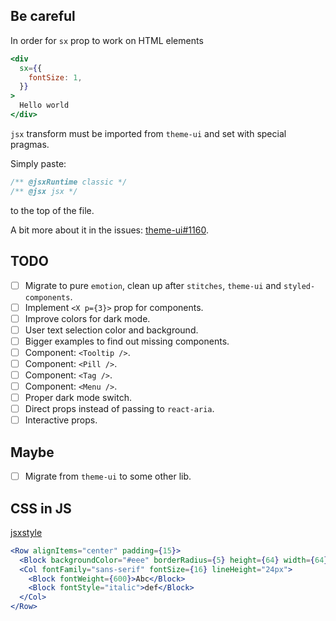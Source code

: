 ## Be careful

In order for `sx` prop to work on HTML elements

```jsx
<div
  sx={{
    fontSize: 1,
  }}
>
  Hello world
</div>
```

`jsx` transform must be imported from `theme-ui` and set with special pragmas.

Simply paste:

```jsx
/** @jsxRuntime classic */
/** @jsx jsx */
```

to the top of the file.

A bit more about it in the issues: [theme-ui#1160](https://github.com/system-ui/theme-ui/issues/1160#issuecomment-715530924).

## TODO

- [ ] Migrate to pure `emotion`, clean up after `stitches`, `theme-ui` and `styled-components`.
- [ ] Implement `<X p={3}>` prop for components.
- [ ] Improve colors for dark mode.
- [ ] User text selection color and background.
- [ ] Bigger examples to find out missing components.
- [ ] Component: `<Tooltip />`.
- [ ] Component: `<Pill />`.
- [ ] Component: `<Tag />`.
- [ ] Component: `<Menu />`.
- [ ] Proper dark mode switch.
- [ ] Direct props instead of passing to `react-aria`.
- [ ] Interactive props.

## Maybe

- [ ] Migrate from `theme-ui` to some other lib.

## CSS in JS

[jsxstyle](https://github.com/jsxstyle/jsxstyle)

```jsx
<Row alignItems="center" padding={15}>
  <Block backgroundColor="#eee" borderRadius={5} height={64} width={64} />
  <Col fontFamily="sans-serif" fontSize={16} lineHeight="24px">
    <Block fontWeight={600}>Abc</Block>
    <Block fontStyle="italic">def</Block>
  </Col>
</Row>
```
